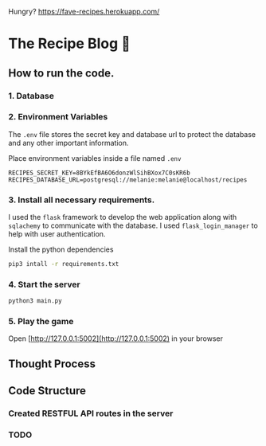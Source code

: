 Hungry? https://fave-recipes.herokuapp.com/


# The Recipe Blog 🥘

## How to run the code.

### 1. Database


### 2. Environment Variables

The `.env` file stores the secret key and database url to protect the database and any other important information.

Place environment variables inside a file named `.env`

```
RECIPES_SECRET_KEY=8BYkEfBA6O6donzWlSihBXox7C0sKR6b
RECIPES_DATABASE_URL=postgresql://melanie:melanie@localhost/recipes
```

### 3. Install all necessary requirements.

I used the `flask` framework to develop the web application along with `sqlachemy` to communicate with the database.
I used `flask_login_manager` to help with user authentication.

Install the python dependencies

```sh
pip3 intall -r requirements.txt
```

### 4. Start the server

```sh
python3 main.py
```

### 5. Play the game

Open [http://127.0.0.1:5002](http://127.0.0.1:5002) in your browser


## Thought Process


## Code Structure


### Created RESTFUL API routes in the server


### TODO
